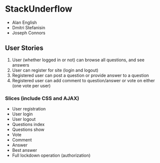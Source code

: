 # StackUnderflow

* Alan English
* Dmitri Stefanisin
* Joseph Connors

## User Stories
1. User (whether logged in or not) can browse all questions, and see answers
2. User can register for site (login and logout)
3. Registered user can post a question or provide answer to a question
4. Registered user can add comment to question/answer or vote on either (one vote per user)

### Slices (include CSS and AJAX)
* User registration
* User login
* User logout
* Questions index
* Questions show
* Vote
* Comment
* Answer
* Best answer
* Full lockdown operation (authorization)
